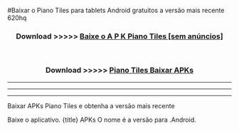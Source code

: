 #Baixar o Piano Tiles   para tablets Android gratuitos a versão mais recente 620hq


<div align="center">
<h3>Download >>>>> <a href="https://pt-web.web.app/?pt= Piano Tiles ">Baixe o A P K Piano Tiles  [sem anúncios]</a></h3><br>

<h3>Download >>>>> <a href="https://pt-web.web.app/?pt= Piano Tiles ">Piano Tiles  Baixar APKs</a></h3>
</div>

----------------------------------------------------------

----------------------------------------------------------

----------------------------------------------------------

Baixar APKs Piano Tiles  e obtenha a versão mais recente

Baixe o aplicativo. {title} APKs O nome é a versão para .Android.


